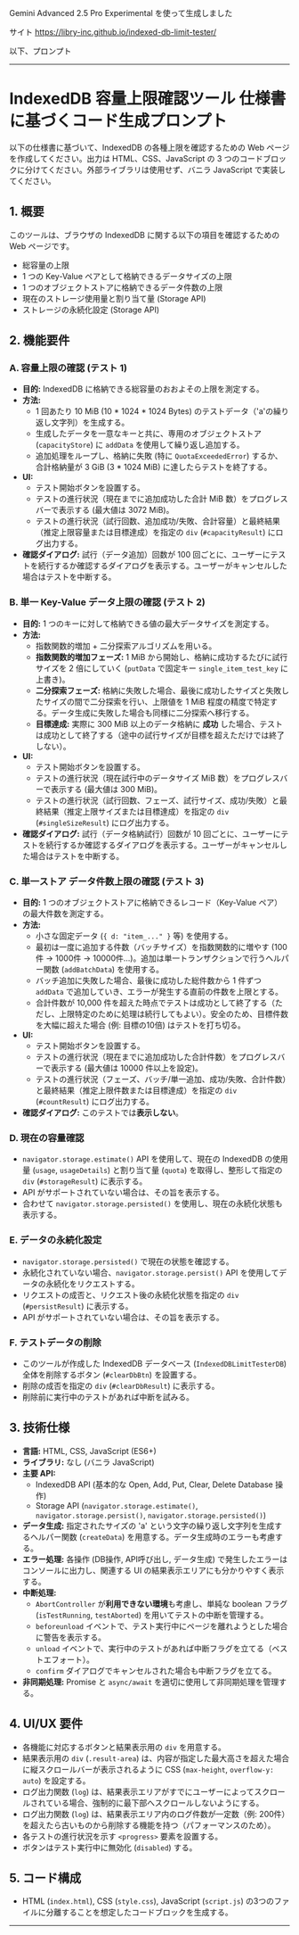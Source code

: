 Gemini Advanced 2.5 Pro Experimental を使って生成しました

サイト
https://libry-inc.github.io/indexed-db-limit-tester/

以下、プロンプト

---

# IndexedDB 容量上限確認ツール 仕様書に基づくコード生成プロンプト

以下の仕様書に基づいて、IndexedDB の各種上限を確認するための Web ページを作成してください。出力は HTML、CSS、JavaScript の 3 つのコードブロックに分けてください。外部ライブラリは使用せず、バニラ JavaScript で実装してください。

## 1. 概要

このツールは、ブラウザの IndexedDB に関する以下の項目を確認するための Web ページです。

* 総容量の上限
* 1 つの Key-Value ペアとして格納できるデータサイズの上限
* 1 つのオブジェクトストアに格納できるデータ件数の上限
* 現在のストレージ使用量と割り当て量 (Storage API)
* ストレージの永続化設定 (Storage API)

## 2. 機能要件

### A. 容量上限の確認 (テスト 1)

* **目的:** IndexedDB に格納できる総容量のおおよその上限を測定する。
* **方法:**
    * 1 回あたり 10 MiB (10 \* 1024 \* 1024 Bytes) のテストデータ（'a'の繰り返し文字列）を生成する。
    * 生成したデータを一意なキーと共に、専用のオブジェクトストア (`capacityStore`) に `addData` を使用して繰り返し追加する。
    * 追加処理をループし、格納に失敗 (特に `QuotaExceededError`) するか、合計格納量が 3 GiB (3 \* 1024 MiB) に達したらテストを終了する。
* **UI:**
    * テスト開始ボタンを設置する。
    * テストの進行状況（現在までに追加成功した合計 MiB 数）をプログレスバーで表示する (最大値は 3072 MiB)。
    * テストの進行状況（試行回数、追加成功/失敗、合計容量）と最終結果（推定上限容量または目標達成）を指定の `div` (`#capacityResult`) にログ出力する。
* **確認ダイアログ:** 試行（データ追加）回数が 100 回ごとに、ユーザーにテストを続行するか確認するダイアログを表示する。ユーザーがキャンセルした場合はテストを中断する。

### B. 単一 Key-Value データ上限の確認 (テスト 2)

* **目的:** 1 つのキーに対して格納できる値の最大データサイズを測定する。
* **方法:**
    * 指数関数的増加 + 二分探索アルゴリズムを用いる。
    * **指数関数的増加フェーズ:** 1 MiB から開始し、格納に成功するたびに試行サイズを 2 倍にしていく (`putData` で固定キー `single_item_test_key` に上書き)。
    * **二分探索フェーズ:** 格納に失敗した場合、最後に成功したサイズと失敗したサイズの間で二分探索を行い、上限値を 1 MiB 程度の精度で特定する。データ生成に失敗した場合も同様に二分探索へ移行する。
    * **目標達成:** 実際に 300 MiB 以上のデータ格納に **成功** した場合、テストは成功として終了する（途中の試行サイズが目標を超えただけでは終了しない）。
* **UI:**
    * テスト開始ボタンを設置する。
    * テストの進行状況（現在試行中のデータサイズ MiB 数）をプログレスバーで表示する (最大値は 300 MiB)。
    * テストの進行状況（試行回数、フェーズ、試行サイズ、成功/失敗）と最終結果（推定上限サイズまたは目標達成）を指定の `div` (`#singleSizeResult`) にログ出力する。
* **確認ダイアログ:** 試行（データ格納試行）回数が 10 回ごとに、ユーザーにテストを続行するか確認するダイアログを表示する。ユーザーがキャンセルした場合はテストを中断する。

### C. 単一ストア データ件数上限の確認 (テスト 3)

* **目的:** 1 つのオブジェクトストアに格納できるレコード（Key-Value ペア）の最大件数を測定する。
* **方法:**
    * 小さな固定データ (`{ d: "item_..." }` 等) を使用する。
    * 最初は一度に追加する件数（バッチサイズ）を指数関数的に増やす (100件 -> 1000件 -> 10000件...)。追加は単一トランザクションで行うヘルパー関数 (`addBatchData`) を使用する。
    * バッチ追加に失敗した場合、最後に成功した総件数から 1 件ずつ `addData` で追加していき、エラーが発生する直前の件数を上限とする。
    * 合計件数が 10,000 件を超えた時点でテストは成功として終了する（ただし、上限特定のために処理は続行してもよい）。安全のため、目標件数を大幅に超えた場合 (例: 目標の10倍) はテストを打ち切る。
* **UI:**
    * テスト開始ボタンを設置する。
    * テストの進行状況（現在までに追加成功した合計件数）をプログレスバーで表示する (最大値は 10000 件以上を設定)。
    * テストの進行状況（フェーズ、バッチ/単一追加、成功/失敗、合計件数）と最終結果（推定上限件数または目標達成）を指定の `div` (`#countResult`) にログ出力する。
* **確認ダイアログ:** このテストでは**表示しない**。

### D. 現在の容量確認

* `navigator.storage.estimate()` API を使用して、現在の IndexedDB の使用量 (`usage`, `usageDetails`) と割り当て量 (`quota`) を取得し、整形して指定の `div` (`#storageResult`) に表示する。
* API がサポートされていない場合は、その旨を表示する。
* 合わせて `navigator.storage.persisted()` を使用し、現在の永続化状態も表示する。

### E. データの永続化設定

* `navigator.storage.persisted()` で現在の状態を確認する。
* 永続化されていない場合、`navigator.storage.persist()` API を使用してデータの永続化をリクエストする。
* リクエストの成否と、リクエスト後の永続化状態を指定の `div` (`#persistResult`) に表示する。
* API がサポートされていない場合は、その旨を表示する。

### F. テストデータの削除

* このツールが作成した IndexedDB データベース (`IndexedDBLimitTesterDB`) 全体を削除するボタン (`#clearDbBtn`) を設置する。
* 削除の成否を指定の `div` (`#clearDbResult`) に表示する。
* 削除前に実行中のテストがあれば中断を試みる。

## 3. 技術仕様

* **言語:** HTML, CSS, JavaScript (ES6+)
* **ライブラリ:** なし (バニラ JavaScript)
* **主要 API:**
    * IndexedDB API (基本的な Open, Add, Put, Clear, Delete Database 操作)
    * Storage API (`navigator.storage.estimate()`, `navigator.storage.persist()`, `navigator.storage.persisted()`)
* **データ生成:** 指定されたサイズの 'a' という文字の繰り返し文字列を生成するヘルパー関数 (`createData`) を用意する。データ生成時のエラーも考慮する。
* **エラー処理:** 各操作 (DB操作, API呼び出し, データ生成) で発生したエラーはコンソールに出力し、関連する UI の結果表示エリアにも分かりやすく表示する。
* **中断処理:**
    * `AbortController` が**利用できない環境**も考慮し、単純な boolean フラグ (`isTestRunning`, `testAborted`) を用いてテストの中断を管理する。
    * `beforeunload` イベントで、テスト実行中にページを離れようとした場合に警告を表示する。
    * `unload` イベントで、実行中のテストがあれば中断フラグを立てる（ベストエフォート）。
    * `confirm` ダイアログでキャンセルされた場合も中断フラグを立てる。
* **非同期処理:** Promise と `async/await` を適切に使用して非同期処理を管理する。

## 4. UI/UX 要件

* 各機能に対応するボタンと結果表示用の `div` を用意する。
* 結果表示用の `div` (`.result-area`) は、内容が指定した最大高さを超えた場合に縦スクロールバーが表示されるように CSS (`max-height`, `overflow-y: auto`) を設定する。
* ログ出力関数 (`log`) は、結果表示エリアがすでにユーザーによってスクロールされている場合、強制的に最下部へスクロールしないようにする。
* ログ出力関数 (`log`) は、結果表示エリア内のログ件数が一定数（例: 200件）を超えたら古いものから削除する機能を持つ（パフォーマンスのため）。
* 各テストの進行状況を示す `<progress>` 要素を設置する。
* ボタンはテスト実行中に無効化 (`disabled`) する。

## 5. コード構成

* HTML (`index.html`), CSS (`style.css`), JavaScript (`script.js`) の3つのファイルに分離することを想定したコードブロックを生成する。

---
